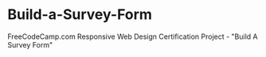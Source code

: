 # Build-a-Survey-Form
FreeCodeCamp.com Responsive Web Design Certification Project - "Build A Survey Form"

